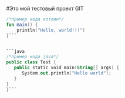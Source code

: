 #Это мой тестовый проект GIT

```kotlin
/*пример кода котлин*/
fun main() {
    println("Hello, world!!!")
}```


```java
/*пример кода java*/
public class Test {
   public static void main(String[] args) {                          
      System.out.println("Hello world");   
   }
}
}```
